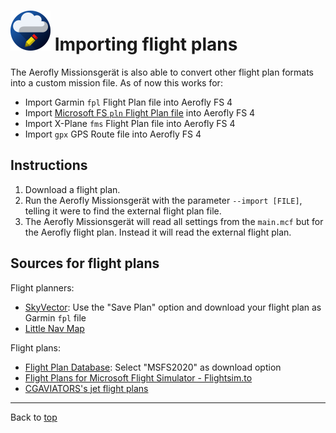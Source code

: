 ![](favicon-64x64.png) Importing flight plans
==================================

The Aerofly Missionsgerät is also able to convert other flight plan formats into a custom mission file. As of now this works for:

* Import Garmin `fpl` Flight Plan file into Aerofly FS 4
* Import [Microsoft FS `pln` Flight Plan file](https://docs.flightsimulator.com/html/Content_Configuration/Flights_And_Missions/Flight_Plan_Definitions.htm) into Aerofly FS 4
* Import X-Plane `fms` Flight Plan file into Aerofly FS 4
* Import `gpx` GPS Route file into Aerofly FS 4

Instructions
------------

1. Download a flight plan.
2. Run the Aerofly Missionsgerät with the parameter `--import [FILE]`, telling it were to find the external flight plan file.
3. The Aerofly Missionsgerät will read all settings from the `main.mcf` but for the Aerofly flight plan. Instead it will read the external flight plan.

Sources for flight plans
------------------------

Flight planners:

* [SkyVector](https://skyvector.com/): Use the "Save Plan" option and download your flight plan as Garmin `fpl` file
* [Little Nav Map](https://github.com/albar965/littlenavmap)

Flight plans:

* [Flight Plan Database](https://flightplandatabase.com/): Select "MSFS2020" as download option
* [Flight Plans for Microsoft Flight Simulator - Flightsim.to](https://flightsim.to/c/user-content/flight-plans/)
* [CGAVIATORS's jet flight plans](https://www.cgaviator.co.uk/downloads/)

----

Back to [top](./README.md)
